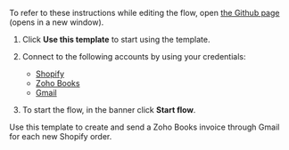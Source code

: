To refer to these instructions while editing the flow, open [the Github page](https://github.com/ot4i/app-connect-templates/blob/main/resources/markdown/Create%20and%20send%20Zoho%20Books%20invoice%20through%20Gmail%20for%20each%20new%20Shopify%20order_instructions.md) (opens in a new window).

1. Click **Use this template** to start using the template.
2. Connect to the following accounts by using your credentials:
   - [Shopify](https://ibm.biz/acshopify)
   - [Zoho Books](https://ibm.biz/aczohobooks)
   - [Gmail](https://ibm.biz/acgmail)
   
3. To start the flow, in the banner click **Start flow**.

Use this template to create and send a Zoho Books invoice through Gmail for each new Shopify order.
